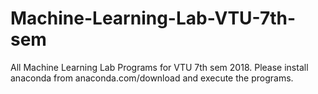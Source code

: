 # Machine-Learning-Lab-VTU-7th-sem
All Machine Learning Lab Programs for VTU 7th sem 2018. Please install anaconda from anaconda.com/download and execute the programs.

